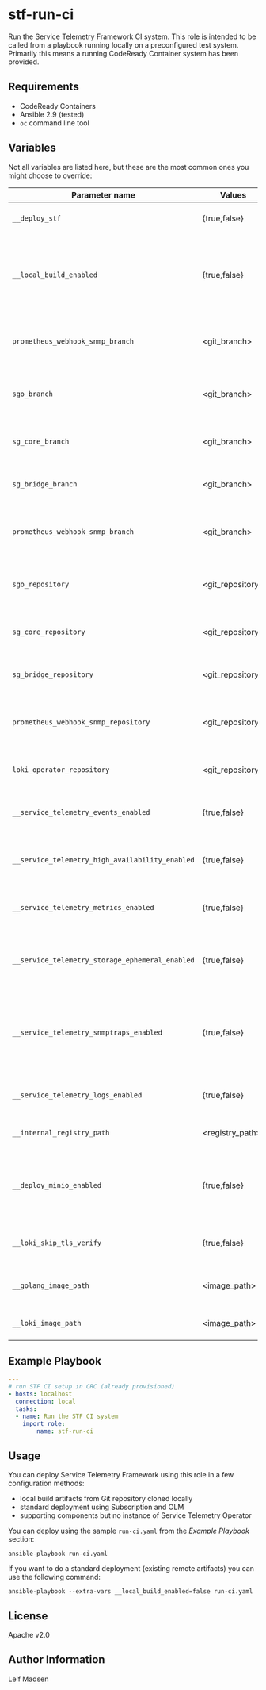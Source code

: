 stf-run-ci
==========

Run the Service Telemetry Framework CI system. This role is intended to be
called from a playbook running locally on a preconfigured test system.
Primarily this means a running CodeReady Container system has been provided.

Requirements
------------

- CodeReady Containers
- Ansible 2.9 (tested)
- `oc` command line tool

Variables
---------

Not all variables are listed here, but these are the most common ones you might
choose to override:

| Parameter name                                  | Values           | Default                                               | Description                                                                                           |
| ------------------------------                  | ------------     | ---------                                             | ------------------------------------                                                                  |
| `__deploy_stf`                                  | {true,false}     | true                                                  | Whether to deploy an instance of STF                                                                  |
| `__local_build_enabled`                         | {true,false}     | true                                                  | Whether to deploySTF from local built artifacts. Also see `working_branch`, `sg_branch`, `sgo_branch` |
| `prometheus_webhook_snmp_branch`                | <git_branch>     | master                                                | Which Prometheus Webhook SNMP git branch to checkout                                                  |
| `sgo_branch`                                    | <git_branch>     | master                                                | Which Smart Gateway Operator git branch to checkout                                                   |
| `sg_core_branch`                                | <git_branch>     | master                                                | Which Smart Gateway Core git branch to checkout                                                       |
| `sg_bridge_branch`                              | <git_branch>     | master                                                | Which Smart Gateway Bridge git branch to checkout                                                     |
| `prometheus_webhook_snmp_branch`                | <git_branch>     | master                                                | Which Prometheus webhook snmp branch to checkout                                                      |
| `sgo_repository`                                | <git_repository> | https://github.com/infrawatch/smart-gateway-operator  | Which Smart Gateway Operator git repository to clone                                                  |
| `sg_core_repository`                            | <git_repository> | https://github.com/infrawatch/sg-core                 | Which Smart Gateway Core git repository to clone                                                      |
| `sg_bridge_repository`                          | <git_repository> | https://github.com/infrawatch/sg-bridge               | Which Smart Gateway Bridge git repository to clone                                                    |
| `prometheus_webhook_snmp_repository`            | <git_repository> | https://github.com/infrawatch/prometheus-webhook-snmp | Which Prometheus webhook snmp git repository to clone                                                 |
| `loki_operator_repository`                      | <git_repository> | https://github.com/viaq/loki-operator                 | Which Loki-operator git repository to clone                                                           |
| `__service_telemetry_events_enabled`            | {true,false}     | true                                                  | Whether to enable events support in ServiceTelemetry                                                  |
| `__service_telemetry_high_availability_enabled` | {true,false}     | false                                                 | Whether to enable high availability support in ServiceTelemetry                                       |
| `__service_telemetry_metrics_enabled`           | {true,false}     | true                                                  | Whether to enable metrics support in ServiceTelemetry                                                 |
| `__service_telemetry_storage_ephemeral_enabled` | {true,false}     | false                                                 | Whether to enable ephemeral storage support in ServiceTelemetry                                       |
| `__service_telemetry_snmptraps_enabled`         | {true,false}     | true                                                  | Whether to enable snmptraps delivery via Alertmanager receiver (prometheus-webhook-snmp)              |
| `__service_telemetry_logs_enabled`              | {true,false}     | false                                                 | Whether to enable logs support in ServiceTelemetry                                                    |
| `__internal_registry_path`                      | <registry_path>  | image-registry.openshift-image-registry.svc:5000      | Path to internal registry for image path                                                              |
| `__deploy_minio_enabled`                        | {true,false}     | false                                                 | Whether to deploy minio while deploying loki-operator for logging development purposes                |
| `__loki_skip_tls_verify`                        | {true,false}     | false                                                 | Whether to skip TLS verify for Loki S3 connection                                                     |
| `__golang_image_path`                           | <image_path>     | quay.io/infrawatch/golang:1.16                        | Golang image path for building the loki-operator image                                                |
| `__loki_image_path`                             | <image_path>     | quay.io/infrawatch/loki:2.2.1                         | Loki image path for Loki microservices                                                                |


Example Playbook
----------------

```yaml
---
# run STF CI setup in CRC (already provisioned)
- hosts: localhost
  connection: local
  tasks:
  - name: Run the STF CI system
    import_role:
        name: stf-run-ci
```

Usage
-----

You can deploy Service Telemetry Framework using this role in a few
configuration methods:

* local build artifacts from Git repository cloned locally
* standard deployment using Subscription and OLM
* supporting components but no instance of Service Telemetry Operator

You can deploy using the sample `run-ci.yaml` from the _Example Playbook_
section:

```
ansible-playbook run-ci.yaml
```

If you want to do a standard deployment (existing remote artifacts) you can use
the following command:

```
ansible-playbook --extra-vars __local_build_enabled=false run-ci.yaml
```

License
-------

Apache v2.0

Author Information
------------------

Leif Madsen
